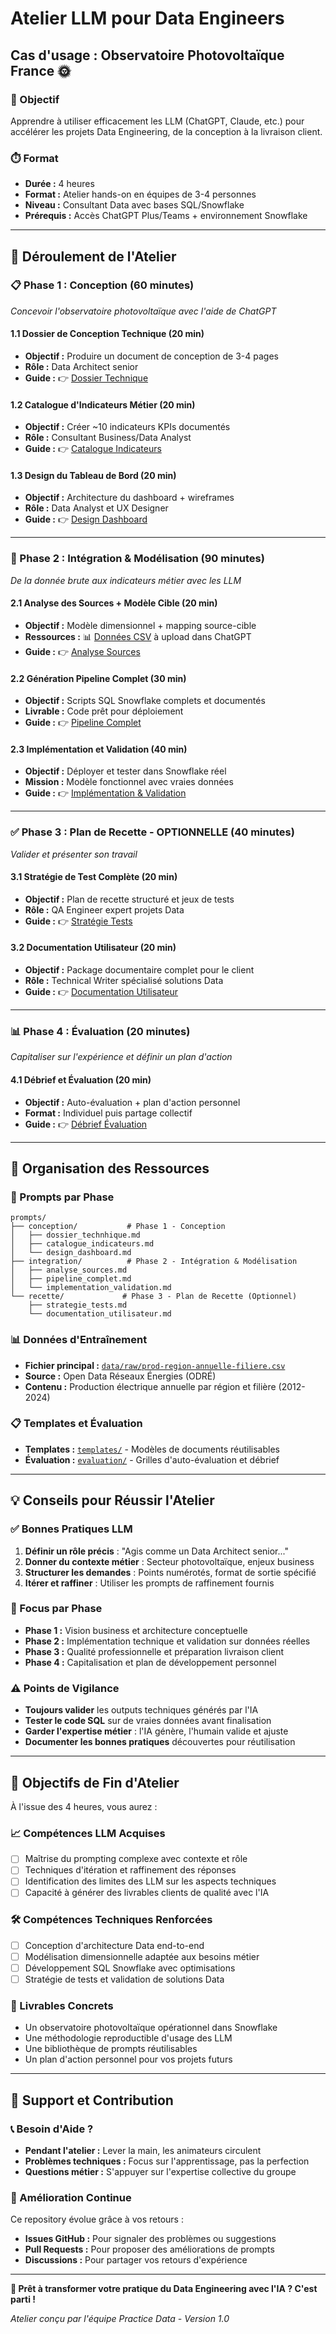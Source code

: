# Atelier LLM pour Data Engineers
## Cas d'usage : Observatoire Photovoltaïque France 🌞

### 🎯 Objectif
Apprendre à utiliser efficacement les LLM (ChatGPT, Claude, etc.) pour accélérer les projets Data Engineering, de la conception à la livraison client.

### ⏱️ Format
- **Durée :** 4 heures
- **Format :** Atelier hands-on en équipes de 3-4 personnes  
- **Niveau :** Consultant Data avec bases SQL/Snowflake
- **Prérequis :** Accès ChatGPT Plus/Teams + environnement Snowflake

---

## 🚀 Déroulement de l'Atelier

### 📋 Phase 1 : Conception (60 minutes)
*Concevoir l'observatoire photovoltaïque avec l'aide de ChatGPT*

#### 1.1 Dossier de Conception Technique (20 min)
- **Objectif :** Produire un document de conception de 3-4 pages
- **Rôle :** Data Architect senior
- **Guide :** 👉 [Dossier Technique](./prompts/conception/dossier_technhique.md)

#### 1.2 Catalogue d'Indicateurs Métier (20 min)
- **Objectif :** Créer ~10 indicateurs KPIs documentés
- **Rôle :** Consultant Business/Data Analyst
- **Guide :** 👉 [Catalogue Indicateurs](./prompts/conception/catalogue_indicateurs.md)

#### 1.3 Design du Tableau de Bord (20 min)
- **Objectif :** Architecture du dashboard + wireframes
- **Rôle :** Data Analyst et UX Designer
- **Guide :** 👉 [Design Dashboard](./prompts/conception/design_dashboard.md)

---

### 🔧 Phase 2 : Intégration & Modélisation (90 minutes)
*De la donnée brute aux indicateurs métier avec les LLM*

#### 2.1 Analyse des Sources + Modèle Cible (20 min)
- **Objectif :** Modèle dimensionnel + mapping source-cible
- **Ressources :** 📊 [Données CSV](./data/raw/) à upload dans ChatGPT
- **Guide :** 👉 [Analyse Sources](./prompts/integration/analyse_sources.md)

#### 2.2 Génération Pipeline Complet (30 min)
- **Objectif :** Scripts SQL Snowflake complets et documentés
- **Livrable :** Code prêt pour déploiement
- **Guide :** 👉 [Pipeline Complet](./prompts/integration/pipeline_complet.md)

#### 2.3 Implémentation et Validation (40 min)
- **Objectif :** Déployer et tester dans Snowflake réel
- **Mission :** Modèle fonctionnel avec vraies données
- **Guide :** 👉 [Implémentation & Validation](./prompts/integration/implementation_validation.md)

---

### ✅ Phase 3 : Plan de Recette - OPTIONNELLE (40 minutes)
*Valider et présenter son travail*

#### 3.1 Stratégie de Test Complète (20 min)
- **Objectif :** Plan de recette structuré et jeux de tests
- **Rôle :** QA Engineer expert projets Data
- **Guide :** 👉 [Stratégie Tests](./prompts/recette/strategie_tests.md)

#### 3.2 Documentation Utilisateur (20 min)
- **Objectif :** Package documentaire complet pour le client
- **Rôle :** Technical Writer spécialisé solutions Data
- **Guide :** 👉 [Documentation Utilisateur](./prompts/recette/documentation_utilisateur.md)

---

### 📊 Phase 4 : Évaluation (20 minutes)
*Capitaliser sur l'expérience et définir un plan d'action*

#### 4.1 Débrief et Évaluation (20 min)
- **Objectif :** Auto-évaluation + plan d'action personnel
- **Format :** Individuel puis partage collectif
- **Guide :** 👉 [Débrief Évaluation](./evaluation/debrief_evaluation.md)

---

## 📁 Organisation des Ressources

### 🤖 Prompts par Phase
```
prompts/
├── conception/           # Phase 1 - Conception
│   ├── dossier_technhique.md
│   ├── catalogue_indicateurs.md
│   └── design_dashboard.md
├── integration/          # Phase 2 - Intégration & Modélisation
│   ├── analyse_sources.md
│   ├── pipeline_complet.md
│   └── implementation_validation.md
└── recette/             # Phase 3 - Plan de Recette (Optionnel)
    ├── strategie_tests.md
    └── documentation_utilisateur.md
```

### 📊 Données d'Entraînement
- **Fichier principal :** [`data/raw/prod-region-annuelle-filiere.csv`](./data/raw/prod-region-annuelle-filiere.csv)
- **Source :** Open Data Réseaux Énergies (ODRÉ)
- **Contenu :** Production électrique annuelle par région et filière (2012-2024)

### 📋 Templates et Évaluation
- **Templates :** [`templates/`](./templates/) - Modèles de documents réutilisables
- **Évaluation :** [`evaluation/`](./evaluation/) - Grilles d'auto-évaluation et débrief

---

## 💡 Conseils pour Réussir l'Atelier

### ✅ Bonnes Pratiques LLM
1. **Définir un rôle précis** : "Agis comme un Data Architect senior..."
2. **Donner du contexte métier** : Secteur photovoltaïque, enjeux business
3. **Structurer les demandes** : Points numérotés, format de sortie spécifié
4. **Itérer et raffiner** : Utiliser les prompts de raffinement fournis

### 🎯 Focus par Phase
- **Phase 1 :** Vision business et architecture conceptuelle
- **Phase 2 :** Implémentation technique et validation sur données réelles
- **Phase 3 :** Qualité professionnelle et préparation livraison client
- **Phase 4 :** Capitalisation et plan de développement personnel

### ⚠️ Points de Vigilance
- **Toujours valider** les outputs techniques générés par l'IA
- **Tester le code SQL** sur de vraies données avant finalisation
- **Garder l'expertise métier** : l'IA génère, l'humain valide et ajuste
- **Documenter les bonnes pratiques** découvertes pour réutilisation

---

## 🎉 Objectifs de Fin d'Atelier

À l'issue des 4 heures, vous aurez :

### 📈 Compétences LLM Acquises
- [ ] Maîtrise du prompting complexe avec contexte et rôle
- [ ] Techniques d'itération et raffinement des réponses
- [ ] Identification des limites des LLM sur les aspects techniques
- [ ] Capacité à générer des livrables clients de qualité avec l'IA

### 🛠️ Compétences Techniques Renforcées
- [ ] Conception d'architecture Data end-to-end
- [ ] Modélisation dimensionnelle adaptée aux besoins métier
- [ ] Développement SQL Snowflake avec optimisations
- [ ] Stratégie de tests et validation de solutions Data

### 🎯 Livrables Concrets
- Un observatoire photovoltaïque opérationnel dans Snowflake
- Une méthodologie reproductible d'usage des LLM
- Une bibliothèque de prompts réutilisables
- Un plan d'action personnel pour vos projets futurs

---

## 🤝 Support et Contribution

### 📞 Besoin d'Aide ?
- **Pendant l'atelier :** Lever la main, les animateurs circulent
- **Problèmes techniques :** Focus sur l'apprentissage, pas la perfection
- **Questions métier :** S'appuyer sur l'expertise collective du groupe

### 🔄 Amélioration Continue
Ce repository évolue grâce à vos retours :
- **Issues GitHub :** Pour signaler des problèmes ou suggestions
- **Pull Requests :** Pour proposer des améliorations de prompts
- **Discussions :** Pour partager vos retours d'expérience

---

**🚀 Prêt à transformer votre pratique du Data Engineering avec l'IA ? C'est parti !**

*Atelier conçu par l'équipe Practice Data - Version 1.0*
